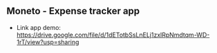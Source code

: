 ## Moneto - Expense tracker app
- Link app demo: https://drive.google.com/file/d/1dETotbSsLnELj1zxlRpNmdtqm-WD-1rT/view?usp=sharing
